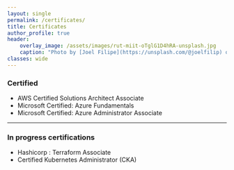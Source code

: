```yaml
---
layout: single
permalink: /certificates/
title: Certificates
author_profile: true
header:
    overlay_image: /assets/images/rut-miit-oTglG1D4hRA-unsplash.jpg
    caption: "Photo by [Joel Filipe](https://unsplash.com/@joelfilip) on [Unsplash](https://unsplash.com)"
classes: wide
---
```


### Certified  
- AWS Certified Solutions Architect Associate
- Microsoft Certified: Azure Fundamentals
- Microsoft Certified: Azure Administrator Associate


----------------------------------------

### In progress certifications
- Hashicorp : Terraform Associate 
- Certified Kubernetes Administrator (CKA)






